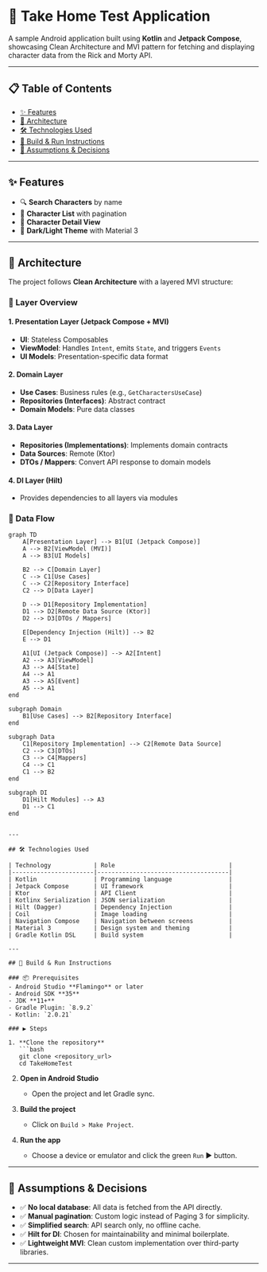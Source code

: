# 🧪 Take Home Test Application

A sample Android application built using **Kotlin** and **Jetpack Compose**, showcasing Clean Architecture and MVI pattern for fetching and displaying character data from the Rick and Morty API.

---

## 📋 Table of Contents
- [✨ Features](#-features)
- [🧱 Architecture](#-architecture)
- [🛠️ Technologies Used](#-technologies-used)
- [🚀 Build & Run Instructions](#-build--run-instructions)
- [🧠 Assumptions & Decisions](#-assumptions--decisions)

---

## ✨ Features
- 🔍 **Search Characters** by name
- 📄 **Character List** with pagination
- 📘 **Character Detail View**
- 🌙 **Dark/Light Theme** with Material 3

---

## 🧱 Architecture

The project follows **Clean Architecture** with a layered MVI structure:

### 🧩 Layer Overview

#### 1. Presentation Layer (Jetpack Compose + MVI)
- **UI**: Stateless Composables
- **ViewModel**: Handles `Intent`, emits `State`, and triggers `Events`
- **UI Models**: Presentation-specific data format

#### 2. Domain Layer
- **Use Cases**: Business rules (e.g., `GetCharactersUseCase`)
- **Repositories (Interfaces)**: Abstract contract
- **Domain Models**: Pure data classes

#### 3. Data Layer
- **Repositories (Implementations)**: Implements domain contracts
- **Data Sources**: Remote (Ktor)
- **DTOs / Mappers**: Convert API response to domain models

#### 4. DI Layer (Hilt)
- Provides dependencies to all layers via modules

### 🔄 Data Flow

```mermaid
graph TD
    A[Presentation Layer] --> B1[UI (Jetpack Compose)]
    A --> B2[ViewModel (MVI)]
    A --> B3[UI Models]

    B2 --> C[Domain Layer]
    C --> C1[Use Cases]
    C --> C2[Repository Interface]
    C2 --> D[Data Layer]

    D --> D1[Repository Implementation]
    D1 --> D2[Remote Data Source (Ktor)]
    D2 --> D3[DTOs / Mappers]

    E[Dependency Injection (Hilt)] --> B2
    E --> D1
```
        A1[UI (Jetpack Compose)] --> A2[Intent]
        A2 --> A3[ViewModel]
        A3 --> A4[State]
        A4 --> A1
        A3 --> A5[Event]
        A5 --> A1
    end

    subgraph Domain
        B1[Use Cases] --> B2[Repository Interface]
    end

    subgraph Data
        C1[Repository Implementation] --> C2[Remote Data Source]
        C2 --> C3[DTOs]
        C3 --> C4[Mappers]
        C4 --> C1
        C1 --> B2
    end

    subgraph DI
        D1[Hilt Modules] --> A3
        D1 --> C1
    end
```

---

## 🛠️ Technologies Used

| Technology            | Role                                |
|-----------------------|-------------------------------------|
| Kotlin                | Programming language                |
| Jetpack Compose       | UI framework                        |
| Ktor                  | API Client                          |
| Kotlinx Serialization | JSON serialization                  |
| Hilt (Dagger)         | Dependency Injection                |
| Coil                  | Image loading                       |
| Navigation Compose    | Navigation between screens          |
| Material 3            | Design system and theming           |
| Gradle Kotlin DSL     | Build system                        |

---

## 🚀 Build & Run Instructions

### 📦 Prerequisites
- Android Studio **Flamingo** or later
- Android SDK **35**
- JDK **11+**
- Gradle Plugin: `8.9.2`
- Kotlin: `2.0.21`

### ▶️ Steps

1. **Clone the repository**
   ```bash
   git clone <repository_url>
   cd TakeHomeTest
   ```

2. **Open in Android Studio**
    - Open the project and let Gradle sync.

3. **Build the project**
    - Click on `Build > Make Project`.

4. **Run the app**
    - Choose a device or emulator and click the green `Run` ▶️ button.

---

## 🧠 Assumptions & Decisions

- ✅ **No local database**: All data is fetched from the API directly.
- ✅ **Manual pagination**: Custom logic instead of Paging 3 for simplicity.
- ✅ **Simplified search**: API search only, no offline cache.
- ✅ **Hilt for DI**: Chosen for maintainability and minimal boilerplate.
- ✅ **Lightweight MVI**: Clean custom implementation over third-party libraries.

---